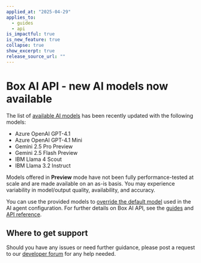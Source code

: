 ```yaml
---
applied_at: "2025-04-29"
applies_to:
  - guides
  - api
is_impactful: true
is_new_feature: true
collapse: true
show_excerpt: true
release_source_url: ""
---
```


# Box AI API - new AI models now available

The list of [available AI models][1] has been recently updated with the following models:

* Azure OpenAI GPT-4.1
* Azure OpenAI GPT-4.1 Mini
* Gemini 2.5 Pro Preview
* Gemini 2.5 Flash Preview
* IBM Llama 4 Scout
* IBM Llama 3.2 Instruct

Models offered in **Preview** mode have not been fully performance-tested at scale and are made available on an as-is basis. You may experience variability in model/output quality, availability, and accuracy.

You can use the provided models to [override the default model][2] used in the AI agent configuration. 
For further details on Box AI API, see the [guides][3] and [API reference][4].

<!-- more -->


## Where to get support

Should you have any issues or need further guidance, please post a request to our [developer forum][5] for any help needed.

[1]: https://developer.box.com/guides/box-ai/supported-models/
[2]: https://box-ai/ai-agents/ai-agent-overrides
[3]: https://developer.box.com/guides/box-ai
[4]: https://developer.box.com/reference/post-ai-ask/
[5]: https://forum.box.com/
